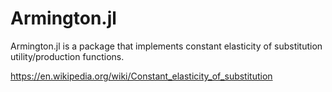# Armington.jl

Armington.jl is a package that implements constant elasticity of substitution utility/production functions.

https://en.wikipedia.org/wiki/Constant_elasticity_of_substitution
